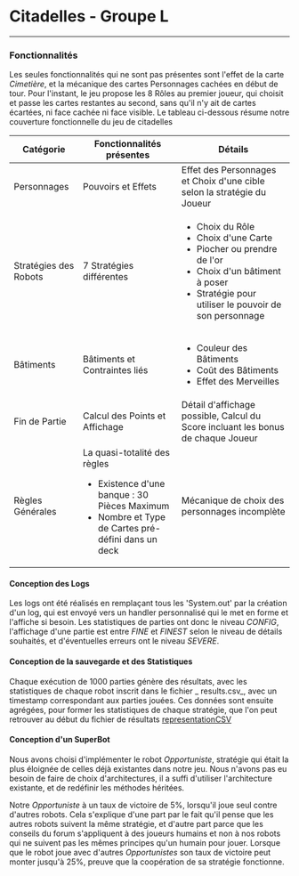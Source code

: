 # Citadelles - Groupe L
---

### Fonctionnalités

Les seules fonctionnalités qui ne sont pas présentes sont l'effet de la carte _Cimetière_, et la mécanique des cartes
Personnages cachées en début de tour. Pour l'instant, le jeu propose les 8 Rôles au premier joueur, qui choisit et passe
les cartes restantes au second, sans qu'il n'y ait de cartes écartées, ni face cachée ni face visible. Le tableau
ci-dessous résume notre couverture fonctionnelle du jeu de citadelles

| Catégorie             | Fonctionnalités présentes                                                                                                                           | Détails                                                                                                                                                                                        |
|-----------------------|-----------------------------------------------------------------------------------------------------------------------------------------------------|------------------------------------------------------------------------------------------------------------------------------------------------------------------------------------------------|
| Personnages           | Pouvoirs et Effets                                                                                                                                  | Effet des Personnages et Choix d'une cible selon la stratégie du Joueur                                                                                                                        |
| Stratégies des Robots | 7 Stratégies différentes                                                                                                                            | <ul><li>Choix du Rôle</li><li>Choix d'une Carte</li><li> Piocher ou prendre de l'or</li><li>Choix d'un bâtiment à poser</li><li>Stratégie pour utiliser le pouvoir de son personnage</li></ul> |
| Bâtiments             | Bâtiments et Contraintes liés                                                                                                                       | <ul><li> Couleur des Bâtiments<li> Coût des Bâtiments<li> Effet des Merveilles</ul>                                                                                                            |
| Fin de Partie         | Calcul des Points et Affichage                                                                                                                      | Détail d'affichage possible, Calcul du Score incluant les bonus de chaque Joueur                                                                                                               |
| Règles Générales      | La quasi-totalité des règles <ul><li>Existence d'une banque : 30 Pièces Maximum </li><li>Nombre et Type de Cartes pré-défini dans un deck</li></ul> | Mécanique de choix des personnages incomplète                                                                                                                                                  |

#### Conception des Logs

Les logs ont été réalisés en remplaçant tous les 'System.out' par la création d'un log, qui est envoyé vers un handler
personnalisé qui le met en forme et l'affiche si besoin. Les statistiques de parties ont donc le niveau _CONFIG_,
l'affichage d'une partie est entre _FINE_ et _FINEST_ selon le niveau de détails souhaités, et d'éventuelles erreurs ont
le niveau _SEVERE_.

#### Conception de la sauvegarde et des Statistiques

Chaque exécution de 1000 parties génère des résultats, avec les statistiques de chaque robot inscrit dans le fichier _
results.csv_, avec un timestamp correspondant aux parties jouées. Ces données sont ensuite agrégées, pour former les
statistiques de chaque stratégie, que l'on peut retrouver au début du fichier de résultats
[representationCSV](doc/ImageCSV.png)

#### Conception d'un SuperBot

Nous avons choisi d'implémenter le robot _Opportuniste_, stratégie qui était la plus éloignée de celles déjà existantes
dans notre jeu. Nous n'avons pas eu besoin de faire de choix d'architectures, il a suffi d'utiliser l'architecture
existante, et de redéfinir les méthodes héritées.

Notre _Opportuniste_ à un taux de victoire de 5%, lorsqu'il joue seul contre d'autres robots. Cela s'explique d'une part
par le fait qu'il pense que les autres robots suivent la même stratégie, et d'autre part parce que les conseils du forum
s'appliquent à des joueurs humains et non à nos robots qui ne suivent pas les mêmes principes qu'un humain pour jouer.
Lorsque que le robot joue avec d'autres _Opportunistes_ son taux de victoire peut monter jusqu'à 25%, preuve que la
coopération de sa stratégie fonctionne.
